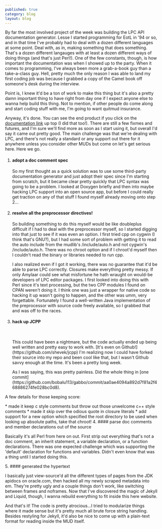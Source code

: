 ```yaml
---
published: true
category: blog
layout: blog
---
```


By far the most involved project of the week was building the LPC API documentation generator. Lesse I started programming for EotL in '94 or so, and in that time I've probably had to deal with a dozen different languages at some point. Deal with, as in, making something that does something. That's a dozen different langauges with at least a dozen different ways of doing things (and that's just Perl!). One of the few constants, though, is how important the documentation was when I showed up to the party. When it comes to programming, I've always been more a grab-a-book guy than a take-a-class guy. Hell, pretty much the only reason I was able to land my first coding job was because I grabbed a copy of the Camel book off someone's desk during the interview.
<!-- more -->

Point is, I knew it'd be a ton of work to make this thing but it's also a pretty damn important thing to have right from day one if I expect anyone else to wanna help build this thing. Not to mention, if other people do come along and start coding stuff with me, I'm going to want quitmud insurance.

Anyway, it's done. You can see the end product if you click on the [documentation link](http://bobalu113.github.io/gabbo/docs/mudlib/) up top (I did that too!). There are still a few fixmes and futures, and I'm sure we'll find more as soon as I start using it, but overall I'd say it came out pretty good. The main challenge was that we're dealing with LPC, and there's not really a standard or any support out there for it anywhere unless you consider other MUDs but come on let's get serious here. Here we go.

1. #### adopt a doc comment spec
	<p>So my first thought as a quick solution was to use some third-party documentation generator and just adopt their spec since I'm starting from scratch, but it became clear pretty quickly that LPC syntax was going to be a problem. I looked at Doxygen briefly and then into maybe hacking LPC support into an open source app, but before I could really get traction on any of that stuff I found myself already moving onto step 2...</p>
2. #### resolve all the preprocessor directives!
	<p>So building something to do this myself would be like doubleplus difficult if I had to deal with the preprocessor myself, so I started digging into that just to see if it was even an option. I first tried cpp on cygwin (I think that's GNU?), but I had some sort of problem with getting it to read the auto include from the mudlib's /include/auto.h and not cygwin's /include/auto.h. There was no chroot option and if I chroot'd myself then I couldn't read the binary or libraries needed to run cpp.</p>
	<p>I also realized even if I got it working, there was no guarantee that it'd be able to parse LPC correctly. Closures make everything pretty messy. If only Amylaar could see what misfortune he hath wraught on would-be developers of LPC editor packages. I first looked into doing this with Perl since it's text processing, but the two CPP modules I found on CPAN weren't doing it. I think one was just a wrapper for native code so hacking it up wasn't going to happen, and the other was umm, very forgettable. Fortunately I found a well-written Java implementation of the preprocessor with source code freely available, so I grabbed that and was off to the races.</p>
3. #### hack up JCPP
	<p>&nbsp;</p>
	<p>This could have been a nightmare, but the code actually ended up being well written and pretty easy to work with. [It's even on Github!](https://github.com/shevek/jcpp) I'm realizing now I could have forked their source into my repo and been cool like that, but I wasn't Github savvy enough at the time. It's been a pretty long week.</p>
	<p>As I was saying, this was pretty painless. Did the whole thing in [one commit](https://github.com/bobalu113/gabbo/commit/aa0ae4094a892d7f81a2f468886274fe028bc0d8).
A few details for those keeping score:</p>
	* made it keep c style comments but throw out those unwelcome c++ style comments
	* made it skip over the odious quote in closure literals 
	* add support for a new option which specified the root directory to be used when looking up absolute paths, take that chroot!
4. #### parse doc comments and member declarations out of the source
	<p>Basically it's all Perl from here on out. First strip out everything that's not a doc comment, an inherit statement, a variable declaration, or a function declarations. There was one expected challenge which was supporting the 'default' declaration for functions and variables. Didn't even know that was a thing until I started doing this.</p>
5. #### generated the hypertext
	<p>I basically just view-source'd all the different types of pages from the JDK apidocs on oracle.com, then hacked all my newly scraped metadata into em. They're pretty ugly and a couple things don't work, like switching between frames and noframes. Now that I've discovered the magic of Jekyll and Liquid, though, I wanna rebuild everything to fit inside this here website.</p>

<p>And that's it! The code is pretty atrocious...I tried to modularize things where it made sense but it's pretty much all brute force string handling. Besides restyling for Jekyll, it'd also be nice to come up with a plain-text format for reading inside the MUD itself.</p>